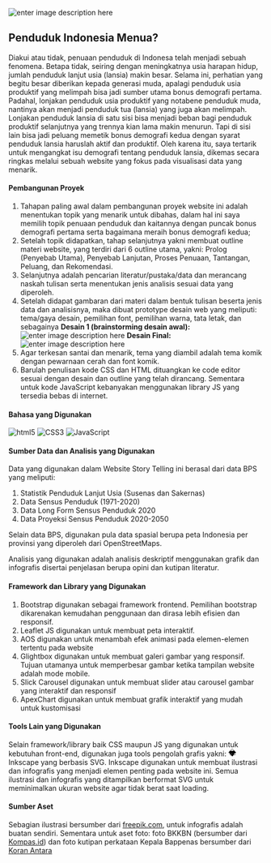 ![enter image description here](https://www.kohryan.page/images/misc/webstorytell.png)
## Penduduk Indonesia Menua?
Diakui atau tidak, penuaan penduduk di Indonesa telah menjadi sebuah fenomena. Betapa tidak, seiring dengan meningkatnya usia harapan hidup, jumlah penduduk lanjut usia (lansia) makin besar. Selama ini, perhatian yang begitu besar diberikan kepada generasi muda, apalagi penduduk usia produktif yang melimpah bisa jadi sumber utama bonus demografi pertama. Padahal, lonjakan penduduk usia produktif yang notabene penduduk muda, nantinya akan menjadi penduduk tua (lansia) yang juga akan melimpah. Lonjakan penduduk lansia di satu sisi bisa menjadi beban bagi penduduk produktif selanjutnya yang trennya kian lama makin menurun. Tapi di sisi lain bisa jadi peluang memetik bonus demografi kedua dengan syarat penduduk lansia haruslah aktif dan produktif. Oleh karena itu, saya tertarik untuk mengangkat isu demografi tentang penduduk lansia, dikemas secara ringkas melalui sebuah website yang fokus pada visualisasi data yang menarik.

#### Pembangunan Proyek

 1. Tahapan paling awal dalam pembangunan proyek website ini adalah menentukan topik yang menarik untuk dibahas, dalam hal ini saya memilih topik penuaan penduduk dan kaitannya dengan puncak bonus demografi pertama serta bagaimana meraih bonus demografi kedua;
 2. Setelah topik didapatkan, tahap selanjutnya yakni membuat outline materi website, yang terdiri dari 6 outline utama, yakni: Prolog (Penyebab Utama), Penyebab Lanjutan, Proses Penuaan, Tantangan, Peluang, dan Rekomendasi.
 3. Selanjutnya adalah pencarian literatur/pustaka/data dan merancang naskah tulisan serta menentukan jenis analisis sesuai data yang diperoleh.
 4. Setelah didapat gambaran dari materi dalam bentuk tulisan beserta jenis data dan analisisnya, maka dibuat prototype desain web yang meliputi: tema/gaya desain, pemilihan font, pemilihan warna, tata letak, dan sebagainya
**Desain 1 (brainstorming desain awal):**
![enter image description here](https://www.kohryan.page/images/misc/desain1.png)
**Desain Final:**
![enter image description here](https://www.kohryan.page/images/misc/desain2.png)
 5. Agar terkesan santai dan menarik, tema yang diambil adalah tema komik dengan pewarnaan cerah dan font komik. 
 6. Barulah penulisan kode CSS dan HTML dituangkan ke code editor sesuai dengan desain dan outline yang telah dirancang. Sementara untuk kode JavaScript kebanyakan menggunakan library JS yang tersedia bebas di internet.
 
#### Bahasa yang Digunakan
<img  height="20" alt="html5" src="https://img.shields.io/badge/-HTML5-E34F26?style=flat-square&logo=html5&logoColor=white" />
  <img  height="20" alt="CSS3" src="https://img.shields.io/badge/CSS3-1572B6?style=for-the-badge&logo=css3&logoColor=white" />
   <img  height="20" alt="JavaScript" src="https://img.shields.io/badge/JavaScript-323330?style=for-the-badge&logo=javascript&logoColor=F7DF1E" />

#### Sumber Data dan Analisis yang Digunakan
Data yang digunakan dalam Website Story Telling ini berasal dari data BPS yang meliputi:

 1. Statistik Penduduk Lanjut Usia (Susenas dan Sakernas)
 2. Data Sensus Penduduk (1971-2020)
 3. Data Long Form Sensus Penduduk 2020
 4. Data Proyeksi Sensus Penduduk 2020-2050

Selain data BPS, digunakan pula data spasial berupa peta Indonesia per provinsi yang diperoleh dari OpenStreetMaps.

Analisis yang digunakan adalah analisis deskriptif menggunakan grafik dan infografis disertai penjelasan berupa opini dan kutipan literatur.

#### Framework dan Library yang Digunakan

 1. Bootstrap digunakan sebagai framework frontend. Pemilihan bootstrap dikarenakan kemudahan penggunaan dan dirasa lebih efisien dan responsif.
 2. Leaflet JS digunakan untuk membuat peta interaktif.
 3. AOS digunakan untuk menambah efek animasi pada elemen-elemen tertentu pada website
 4. Glightbox digunakan untuk membuat galeri gambar yang responsif. Tujuan utamanya untuk memperbesar gambar ketika tampilan website adalah mode mobile.
 5. Slick Carousel digunakan untuk membuat slider atau carousel gambar yang interaktif dan responsif
 6. ApexChart digunakan untuk membuat grafik interaktif yang mudah untuk kustomisasi
 
#### Tools Lain yang Digunakan
Selain framework/library baik CSS maupun JS yang digunakan untuk kebutuhan front-end, digunakan juga tools pengolah grafis yakni: <img height="15" alt="Inkscape" src="https://raw.githubusercontent.com/github/explore/dc5a895deaff7cbe391e620176bc4514cde45321/topics/inkscape/inkscape.png" /> Inkscape yang berbasis SVG. Inkscape digunakan untuk membuat ilustrasi dan infografis yang menjadi elemen penting pada website ini. Semua ilustrasi dan infografis yang ditampilkan berformat SVG untuk meminimalkan ukuran website agar tidak berat saat loading.

#### Sumber Aset
Sebagian ilustrasi bersumber dari [freepik.com](https://freepik.com), untuk infografis adalah buatan sendiri. Sementara untuk aset foto: foto BKKBN (bersumber dari [Kompas.id](https://kompas.id)) dan foto kutipan perkataan Kepala Bappenas bersumber dari [Koran Antara](https://antaranews.com)


